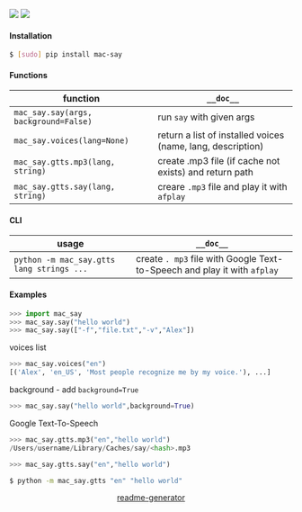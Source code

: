 <!--
https://pypi.org/project/readme-generator/
-->

[![](https://img.shields.io/badge/OS-MacOS-blue.svg?longCache=True)]()
[![](https://img.shields.io/pypi/pyversions/mac-say.svg?longCache=True)](https://pypi.org/project/mac-say/)

#### Installation
```bash
$ [sudo] pip install mac-say
```

#### Functions
function|`__doc__`
-|-
`mac_say.say(args, background=False)` |run `say` with given args
`mac_say.voices(lang=None)` |return a list of installed voices (name, lang, description)
`mac_say.gtts.mp3(lang, string)` |create .mp3 file (if cache not exists) and return path
`mac_say.gtts.say(lang, string)` |creare `.mp3` file and play it with `afplay`

#### CLI
usage|`__doc__`
-|-
`python -m mac_say.gtts lang strings ...` |create `. mp3` file with Google Text-to-Speech and play it with `afplay`

#### Examples
```python
>>> import mac_say
>>> mac_say.say("hello world")
>>> mac_say.say(["-f","file.txt","-v","Alex"])
```

voices list
```python
>>> mac_say.voices("en")
[('Alex', 'en_US', 'Most people recognize me by my voice.'), ...]
```

background - add `background=True`
```python
>>> mac_say.say("hello world",background=True)
```

Google Text-To-Speech
```python
>>> mac_say.gtts.mp3("en","hello world")
/Users/username/Library/Caches/say/<hash>.mp3

>>> mac_say.gtts.say("en","hello world")
```

```bash
$ python -m mac_say.gtts "en" "hello world"
```

<p align="center">
    <a href="https://pypi.org/project/readme-generator/">readme-generator</a>
</p>